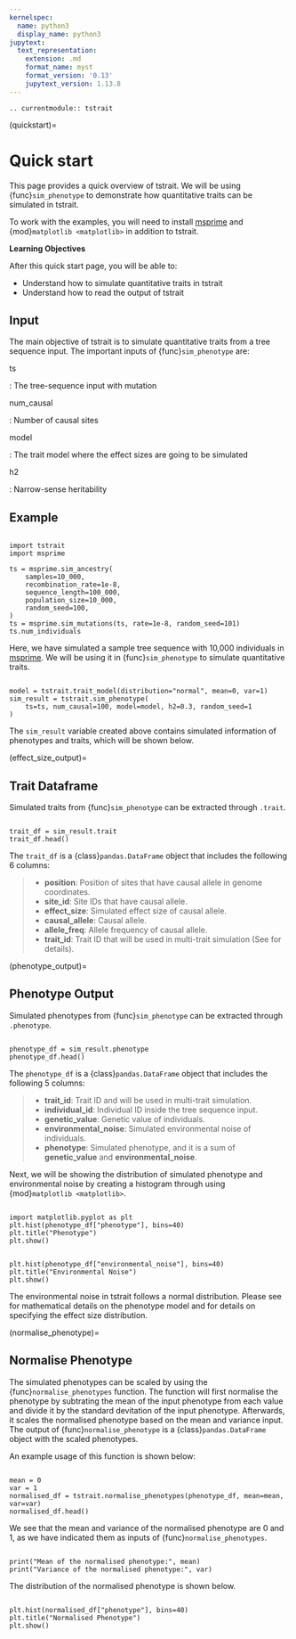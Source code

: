 ```yaml
---
kernelspec:
  name: python3
  display_name: python3
jupytext:
  text_representation:
    extension: .md
    format_name: myst
    format_version: '0.13'
    jupytext_version: 1.13.8
---
```


```{eval-rst}
.. currentmodule:: tstrait
```

(quickstart)=

# Quick start

This page provides a quick overview of tstrait. We will be using {func}`sim_phenotype` to
demonstrate how quantitative traits can be simulated in tstrait.

To work with the examples, you will need to install
[msprime](msprime:sec_intro) and {mod}`matplotlib <matplotlib>` in
addition to tstrait.

**Learning Objectives**

After this quick start page, you will be able to:

- Understand how to simulate quantitative traits in tstrait
- Understand how to read the output of tstrait

## Input

The main objective of tstrait is to simulate quantitative traits from a tree sequence input. The important
inputs of {func}`sim_phenotype` are:

ts

: The tree-sequence input with mutation

num_causal

: Number of causal sites

model

: The trait model where the effect sizes are going to be simulated

h2

: Narrow-sense heritability

## Example

```{code-cell}

import tstrait
import msprime

ts = msprime.sim_ancestry(
    samples=10_000,
    recombination_rate=1e-8,
    sequence_length=100_000,
    population_size=10_000,
    random_seed=100,
)
ts = msprime.sim_mutations(ts, rate=1e-8, random_seed=101)
ts.num_individuals
```

Here, we have simulated a sample tree sequence with 10,000 individuals in [msprime](msprime:sec_intro).
We will be using it in {func}`sim_phenotype` to simulate quantitative traits.

```{code-cell}

model = tstrait.trait_model(distribution="normal", mean=0, var=1)
sim_result = tstrait.sim_phenotype(
    ts=ts, num_causal=100, model=model, h2=0.3, random_seed=1
)
```

The `sim_result` variable created above contains simulated information of phenotypes and traits,
which will be shown below.

(effect_size_output)=

## Trait Dataframe

Simulated traits from {func}`sim_phenotype` can be extracted through `.trait`.

```{code-cell}

trait_df = sim_result.trait
trait_df.head()
```

The `trait_df` is a {class}`pandas.DataFrame` object that includes the following 6 columns:

> - **position**: Position of sites that have causal allele in genome coordinates.
> - **site_id**: Site IDs that have causal allele.
> - **effect_size**: Simulated effect size of causal allele.
> - **causal_allele**: Causal allele.
> - **allele_freq**: Allele frequency of causal allele.
> - **trait_id**: Trait ID that will be used in multi-trait simulation (See
[](multi_trait) for details).

(phenotype_output)=

## Phenotype Output

Simulated phenotypes from {func}`sim_phenotype` can be extracted through `.phenotype`.

```{code-cell}

phenotype_df = sim_result.phenotype
phenotype_df.head()
```

The `phenotype_df` is a {class}`pandas.DataFrame` object that includes the following 5 columns:

> - **trait_id**: Trait ID and will be used in multi-trait simulation.
> - **individual_id**: Individual ID inside the tree sequence input.
> - **genetic_value**: Genetic value of individuals.
> - **environmental_noise**: Simulated environmental noise of individuals.
> - **phenotype**: Simulated phenotype, and it is a sum of **genetic_value** and **environmental_noise**.

Next, we will be showing the distribution of simulated phenotype and environmental noise by creating
a histogram through using {mod}`matplotlib <matplotlib>`.

```{code-cell}

import matplotlib.pyplot as plt
plt.hist(phenotype_df["phenotype"], bins=40)
plt.title("Phenotype")
plt.show()
```

```{code-cell}

plt.hist(phenotype_df["environmental_noise"], bins=40)
plt.title("Environmental Noise")
plt.show()
```

The environmental noise in tstrait follows a normal distribution. Please see [](phenotype_model)
for mathematical details on the phenotype model and [](effect_size_dist) for details on
specifying the effect size distribution.

(normalise_phenotype)=

## Normalise Phenotype

The simulated phenotypes can be scaled by using the {func}`normalise_phenotypes` function. The function
will first normalise the phenotype by subtrating the mean of the input phenotype from each
value and divide it by the standard devitation of the input phenotype.
Afterwards, it scales the normalised phenotype based on the mean and variance input.
The output of {func}`normalise_phenotype` is a {class}`pandas.DataFrame` object with the scaled phenotypes.

An example usage of this function is shown below:

```{code-cell}

mean = 0
var = 1
normalised_df = tstrait.normalise_phenotypes(phenotype_df, mean=mean, var=var)
normalised_df.head()
```

We see that the mean and variance of the normalised phenotype are 0 and 1, as we have indicated them
as inputs of {func}`normalise_phenotypes`.

```{code-cell}

print("Mean of the normalised phenotype:", mean)
print("Variance of the normalised phenotype:", var)
```

The distribution of the normalised phenotype is shown below.

```{code-cell}

plt.hist(normalised_df["phenotype"], bins=40)
plt.title("Normalised Phenotype")
plt.show()
```
